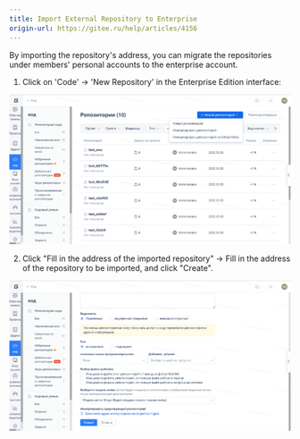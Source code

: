 ```yaml
---
title: Import External Repository to Enterprise
origin-url: https://gitee.ru/help/articles/4156
---
```


By importing the repository's address, you can migrate the repositories under members' personal accounts to the enterprise account.

1. Click on 'Code' -> 'New Repository' in the Enterprise Edition interface:

![Image Description](../../../../../assets/image18.png)

2. Click "Fill in the address of the imported repository" -> Fill in the address of the repository to be imported, and click "Create".

![Image Description](../../../../../assets/image19.png)
 